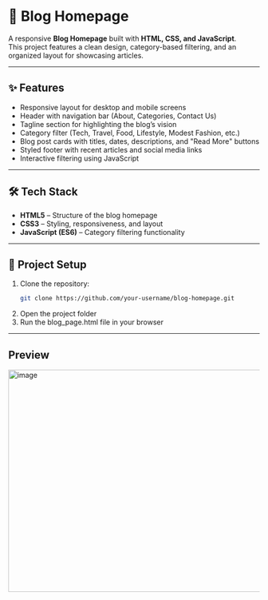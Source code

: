 # 📰 Blog Homepage

A responsive **Blog Homepage** built with **HTML, CSS, and JavaScript**.  
This project features a clean design, category-based filtering, and an organized layout for showcasing articles.

---

## ✨ Features
- Responsive layout for desktop and mobile screens  
- Header with navigation bar (About, Categories, Contact Us)  
- Tagline section for highlighting the blog’s vision  
- Category filter (Tech, Travel, Food, Lifestyle, Modest Fashion, etc.)  
- Blog post cards with titles, dates, descriptions, and "Read More" buttons  
- Styled footer with recent articles and social media links  
- Interactive filtering using JavaScript  

---

## 🛠️ Tech Stack
- **HTML5** – Structure of the blog homepage  
- **CSS3** – Styling, responsiveness, and layout  
- **JavaScript (ES6)** – Category filtering functionality  

---

## 📂 Project Setup
1. Clone the repository:
   ```bash
   git clone https://github.com/your-username/blog-homepage.git
2. Open the project folder
3. Run the blog_page.html file in your browser

---

## Preview
<img width="957" height="445" alt="image" src="https://github.com/user-attachments/assets/312be9fe-f725-4872-a297-4e27e0855253" />

